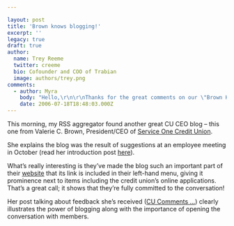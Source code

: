 ```yaml
---

layout: post
title: 'Brown knows blogging!'
excerpt: ''
legacy: true
draft: true
author:
  name: Trey Reeme
  twitter: creeme
  bio: Cofounder and COO of Trabian
  image: authors/trey.png
comments:
  - author: Myra
    body: "Hello,\r\n\r\nThanks for the great comments on our \"Brown Knows\" blog.\r\n\r\nIt has gotten a very good response from our membership.  Valerie enjoys blogging, she is out on a leave of absence until October 2006.\r\n\r\nI will send her the good comments that you posted.  \r\n\r\nMyra Dwyer\r\nExecutive Secretary"
    date: 2006-07-18T18:48:03.000Z
---
```


<p>This morning, my <span class='caps'><span class="caps">RSS</span></span> aggregator found another great <span class='caps'><span class="caps">CU CEO</span></span> blog &#8211; this one from Valerie C. Brown, President/CEO of <a href='http://www.socu.com'>Service One Credit Union</a>.</p>
<p>She explains the blog was the result of suggestions at an employee meeting in October (read her introduction post <a href='http://www.socu.com/about_blog.cgi?id=1236'>here</a>).</p>
<p>What&#8217;s really interesting is they&#8217;ve made the blog such an important part of their <a href='http://www.socu.com'>website</a> that its link is included in their left-hand menu, giving it prominence next to items including the credit union&#8217;s online applications.  That&#8217;s a great call; it shows that they&#8217;re fully committed to the conversation!</p>
<p>Her post talking about feedback she&#8217;s received (<a href='http://www.socu.com/about_blog.cgi?id=1246'>CU Comments &#8230;</a>)
clearly illustrates the power of blogging along with the importance of opening the conversation with members.</p>
